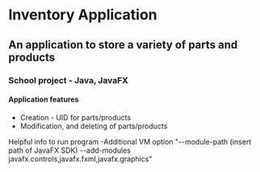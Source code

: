 # Inventory Application
## An application to store a variety of parts and products
### School project - Java, JavaFX
#### Application features
- Creation - UID for parts/products
- Modification, and deleting of parts/products

Helpful info to run program
-Additional VM option "--module-path (insert path of JavaFX SDK) --add-modules javafx.controls,javafx.fxml,javafx.graphics"